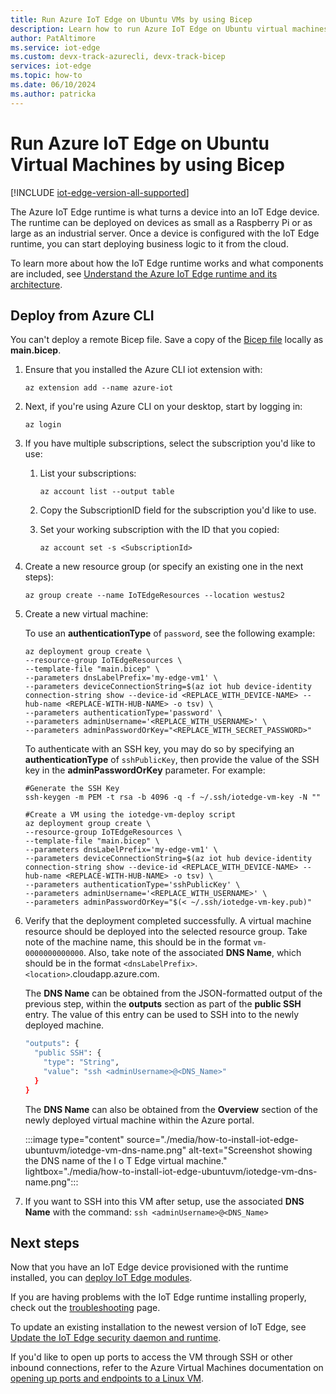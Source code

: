 ```yaml
---
title: Run Azure IoT Edge on Ubuntu VMs by using Bicep
description: Learn how to run Azure IoT Edge on Ubuntu virtual machines by deploying and provisioning using Bicep.
author: PatAltimore
ms.service: iot-edge
ms.custom: devx-track-azurecli, devx-track-bicep
services: iot-edge
ms.topic: how-to
ms.date: 06/10/2024
ms.author: patricka
---
```

# Run Azure IoT Edge on Ubuntu Virtual Machines by using Bicep

[!INCLUDE [iot-edge-version-all-supported](includes/iot-edge-version-all-supported.md)]

The Azure IoT Edge runtime is what turns a device into an IoT Edge device. The runtime can be deployed on devices as small as a Raspberry Pi or as large as an industrial server. Once a device is configured with the IoT Edge runtime, you can start deploying business logic to it from the cloud.

To learn more about how the IoT Edge runtime works and what components are included, see [Understand the Azure IoT Edge runtime and its architecture](iot-edge-runtime.md).

## Deploy from Azure CLI

You can't deploy a remote Bicep file. Save a copy of the [Bicep file](https://raw.githubusercontent.com/Azure/iotedge-vm-deploy/main/edgeDeploy.bicep) locally as **main.bicep**.

1. Ensure that you installed the Azure CLI iot extension with:

   ```azurecli
   az extension add --name azure-iot
   ```

1. Next, if you're using Azure CLI on your desktop, start by logging in:

   ```azurecli
   az login
   ```

1. If you have multiple subscriptions, select the subscription you'd like to use:
   1. List your subscriptions:

      ```azurecli
      az account list --output table
      ```

   1. Copy the SubscriptionID field for the subscription you'd like to use.

   1. Set your working subscription with the ID that you copied:

      ```azurecli
      az account set -s <SubscriptionId>
      ```

1. Create a new resource group (or specify an existing one in the next steps):

   ```azurecli
   az group create --name IoTEdgeResources --location westus2
   ```

1. Create a new virtual machine:

   To use an **authenticationType** of `password`, see the following example:

   ```azurecli
   az deployment group create \
   --resource-group IoTEdgeResources \
   --template-file "main.bicep" \
   --parameters dnsLabelPrefix='my-edge-vm1' \
   --parameters deviceConnectionString=$(az iot hub device-identity connection-string show --device-id <REPLACE_WITH_DEVICE-NAME> --hub-name <REPLACE-WITH-HUB-NAME> -o tsv) \
   --parameters authenticationType='password' \
   --parameters adminUsername='<REPLACE_WITH_USERNAME>' \
   --parameters adminPasswordOrKey="<REPLACE_WITH_SECRET_PASSWORD>"
   ```

   To authenticate with an SSH key, you may do so by specifying an **authenticationType** of `sshPublicKey`, then provide the value of the SSH key in the **adminPasswordOrKey** parameter. For example:

   ```azurecli
   #Generate the SSH Key
   ssh-keygen -m PEM -t rsa -b 4096 -q -f ~/.ssh/iotedge-vm-key -N ""

   #Create a VM using the iotedge-vm-deploy script
   az deployment group create \
   --resource-group IoTEdgeResources \
   --template-file "main.bicep" \
   --parameters dnsLabelPrefix='my-edge-vm1' \
   --parameters deviceConnectionString=$(az iot hub device-identity connection-string show --device-id <REPLACE_WITH_DEVICE-NAME> --hub-name <REPLACE-WITH-HUB-NAME> -o tsv) \
   --parameters authenticationType='sshPublicKey' \
   --parameters adminUsername='<REPLACE_WITH_USERNAME>' \
   --parameters adminPasswordOrKey="$(< ~/.ssh/iotedge-vm-key.pub)"
   ```

1. Verify that the deployment completed successfully. A virtual machine resource should be deployed into the selected resource group. Take note of the machine name, this should be in the format `vm-0000000000000`. Also, take note of the associated **DNS Name**, which should be in the format `<dnsLabelPrefix>`.`<location>`.cloudapp.azure.com.

    The **DNS Name** can be obtained from the JSON-formatted output of the previous step, within the **outputs** section as part of the **public SSH** entry. The value of this entry can be used to SSH into to the newly deployed machine.

    ```bash
    "outputs": {
      "public SSH": {
        "type": "String",
        "value": "ssh <adminUsername>@<DNS_Name>"
      }
    }
    ```

    The **DNS Name** can also be obtained from the **Overview** section of the newly deployed virtual machine within the Azure portal.

    :::image type="content" source="./media/how-to-install-iot-edge-ubuntuvm/iotedge-vm-dns-name.png" alt-text="Screenshot showing the DNS name of the I o T Edge virtual machine." lightbox="./media/how-to-install-iot-edge-ubuntuvm/iotedge-vm-dns-name.png":::

1. If you want to SSH into this VM after setup, use the associated **DNS Name** with the command:
    `ssh <adminUsername>@<DNS_Name>`

## Next steps

Now that you have an IoT Edge device provisioned with the runtime installed, you can [deploy IoT Edge modules](how-to-deploy-modules-portal.md).

If you are having problems with the IoT Edge runtime installing properly, check out the [troubleshooting](troubleshoot.md) page.

To update an existing installation to the newest version of IoT Edge, see [Update the IoT Edge security daemon and runtime](how-to-update-iot-edge.md).

If you'd like to open up ports to access the VM through SSH or other inbound connections, refer to the Azure Virtual Machines documentation on [opening up ports and endpoints to a Linux VM](/azure/virtual-machines/linux/nsg-quickstart).
